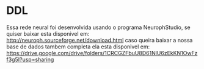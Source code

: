 # DDL
Essa rede neural foi desenvolvida usando o programa NeurophStudio, se quiser baixar esta disponivel em: http://neuroph.sourceforge.net/download.html
caso queira baixar a nossa base de dados tambem completa ela esta disponivel em: https://drive.google.com/drive/folders/1CRCGZFbuU8D61NlU6zEkKN1OwFzf3g5I?usp=sharing

